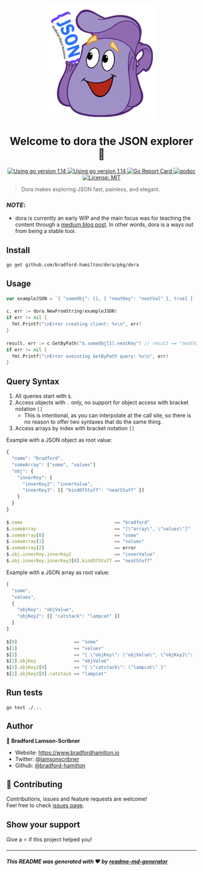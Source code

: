 <div align="center">
  <img
    alt="Dora backpack with JSON"
    src="./dora.png"
    height="300px"
  />
</div>
<h1 align="center">Welcome to dora the JSON explorer 👋</h1>
<p align="center">
  <a href="https://golang.org/dl" target="_blank">
    <img alt="Using go version 1.14" src="https://img.shields.io/badge/go-1.14-9cf.svg" />
  </a>
  <a href="https://travis-ci.com/bradford-hamilton/dora" target="_blank">
    <img alt="Using go version 1.14" src="https://travis-ci.com/bradford-hamilton/dora.svg?branch=master" />
  </a>
  <a href="https://goreportcard.com/report/github.com/bradford-hamilton/dora" target="_blank">
    <img alt="Go Report Card" src="https://goreportcard.com/badge/github.com/bradford-hamilton/dora/pkg" />
  </a>
  <a href="https://godoc.org/github.com/bradford-hamilton/dora/pkg" target="_blank">
    <img alt="godoc" src="https://godoc.org/github.com/bradford-hamilton/dora/pkg?status.svg" />
  </a>
  <a href="#" target="_blank">
    <img alt="License: MIT" src="https://img.shields.io/badge/License-MIT-yellow.svg" />
  </a>
</p>

> Dora makes exploring JSON fast, painless, and elegant.

### **_NOTE_**:
- dora is currently an early WIP and the main focus was for teaching the content through a [medium blog post](https://medium.com/@bradford_hamilton/building-a-json-parser-and-query-tool-with-go-8790beee239a). In other words, dora is a ways out from being a stable tool.

## Install

```sh
go get github.com/bradford-hamilton/dora/pkg/dora
```

## Usage
```go
var exampleJSON = `{ "someObj": [1, { "neatKey": "neatVal" }, true] }`

c, err := dora.NewFromString(exampleJSON)
if err != nil {
  fmt.Printf("\nError creating client: %v\n", err)
}

result, err := c.GetByPath("$.someObj[1].neatKey") // result == "neatVal"
if err != nil {
  fmt.Printf("\nError executing GetByPath query: %v\n", err)
}
```

## Query Syntax

1. All queries start with `$`.
2. Access objects with `.` only, no support for object access with bracket notation `[]`
    - This is intentional, as you can interpolate at the call site, so there is no reason to offer two syntaxes that do the same thing.
3. Access arrays by index with bracket notation `[]`

 Example with a JSON object as root value:
```js
{
  "name": "bradford",
  "someArray": ["some", "values"]
  "obj": {
    "innerKey": {
      "innerKey2": "innerValue",
      "innerKey3": [{ "kindOfStuff": "neatStuff" }]
    }
  }
}

$.name                                  == "bradford"
$.someArray                             == "[\"array\", \"values\"]"
$.someArray[0]                          == "some"
$.someArray[1]                          == "values"
$.someArray[2]                          == error
$.obj.innerKey.innerKey2                == "innerValue"
$.obj.innerKey.innerKey3[0].kindOfStuff == "neatStuff"
```

 Example with a JSON array as root value:
```js
[
  "some",
  "values",
  {
    "objKey": "objValue",
    "objKey2": [{ "catstack": "lampcat" }]
  }
]

$[0]                     == "some"
$[1]                     == "values"
$[2]                     == "{ \"objKey\": \"objValue\", \"objKey2\": [{ \"catstack\": \"lampcat\" }] }"
$[2].objKey              == "objValue"
$[2].objKey2[0]          == "{ \"catstack\": \"lampcat\" }"
$[2].objKey2[0].catstack == "lampcat"
```

## Run tests

```shs
go test ./...
```

## Author

👤 **Bradford Lamson-Scribner**

* Website: https://www.bradfordhamilton.io
* Twitter: [@lamsonscribner](https://twitter.com/lamsonscribner)
* Github: [@bradford-hamilton](https://github.com/bradford-hamilton)

## 🤝 Contributing

Contributions, issues and feature requests are welcome!<br />Feel free to check [issues page](https://github.com/bradford-hamilton/dora/issues). 

## Show your support

Give a ⭐️ if this project helped you!

***
##### _This README was generated with ❤️ by [readme-md-generator](https://github.com/kefranabg/readme-md-generator)_
